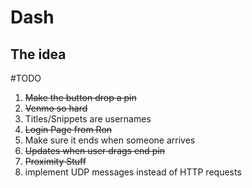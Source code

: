 Dash
====

The idea
--------

#TODO
1. ~~Make the button drop a pin~~
2. ~~Venmo so hard~~
3. Titles/Snippets are usernames
4. ~~Login Page from Ron~~
5. Make sure it ends when someone arrives
6. ~~Updates when user drags end pin~~
7. ~~Proximity Stuff~~
8. implement UDP messages instead of HTTP requests

